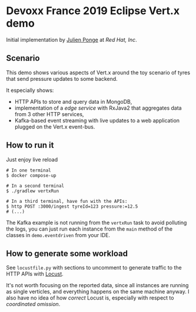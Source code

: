 # Devoxx France 2019 Eclipse Vert.x demo

Initial implementation by [Julien Ponge](https://julien.ponge.org/) at _Red Hat, Inc_.

## Scenario

This demo shows various aspects of Vert.x around the toy scenario of tyres that send pressure updates to some backend.

It especially shows:

* HTTP APIs to store and query data in MongoDB,
* implementation of a _edge service_ with RxJava2 that aggregates data from 3 other HTTP services,
* Kafka-based event streaming with live updates to a web application plugged on the Vert.x event-bus.

## How to run it

Just enjoy live reload

    # In one terminal
    $ docker compose-up

    # In a second terminal
    $ ./gradlew vertxRun

    # In a third terminal, have fun with the APIs:
    $ http POST :3000/ingest tyreId=123 pressure:=12.5
    # (...)

The Kafka example is not running from the `vertxRun` task to avoid polluting the logs, you can just run each instance from the `main` method of the classes in `demo.eventdriven` from your IDE.

## How to generate some workload

See `locustfile.py` with sections to uncomment to generate traffic to the HTTP APIs with [Locust](https://locust.io/).

It's not worth focusing on the reported data, since all instances are running as single verticles, and everything happens on the same machine anyway.
I also have no idea of how _correct_ Locust is, especially with respect to _coordinated omission_.
